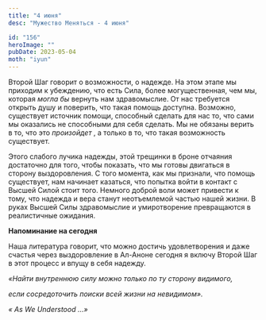 ```yaml
---
title: "4 июня"
desc: "Мужество Меняться - 4 июня"

id: "156"
heroImage: ""
pubDate: 2023-05-04
moth: "iyun"
---
```


Второй Шаг говорит о возможности, о надежде. На этом этапе мы приходим к
убеждению, что есть Сила, более могущественная, чем мы, которая _могла бы_
вернуть нам здравомыслие. От нас требуется открыть душу и поверить, что такая
помощь доступна. Возможно, существует источник помощи, способный сделать для
нас то, что сами мы оказались не способными для себя сделать. Мы не обязаны
верить в то, что это _произойдет_ , а только в то, что такая возможность
существует.

Этого слабого лучика надежды, этой трещинки в броне отчаяния достаточно для
того, чтобы показать, что мы готовы двигаться в сторону выздоровления. С того
момента, как мы признали, что помощь существует, нам начинает казаться, что
попытка войти в контакт с Высшей Силой стоит того. Немного доброй воли может
привести к тому, что надежда и вера станут неотъемлемой частью нашей жизни. В
руках Высшей Силы здравомыслие и умиротворение превращаются в реалистичные
ожидания.

**Напоминание на сегодня**

Наша литература говорит, что можно достичь удовлетворения и даже счастья через
выздоровление в Ал-Аноне сегодня я включу Второй Шаг в этот процесс и впущу в
себя надежду.

_«Найти внутреннюю силу можно только по ту сторону видимого,_

_если сосредоточить поиски всей жизни на невидимом»._

_«_ _As_ _We_ _Understood_ _…»_
